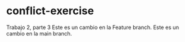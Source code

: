 # conflict-exercise
Trabajo 2, parte 3
Este es un cambio en la Feature branch.
Este es un cambio en la main branch.
